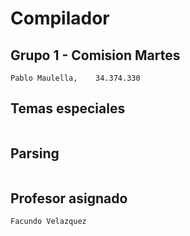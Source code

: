 # Compilador

## Grupo 1 - Comision Martes 
```
Pablo Maulella,    34.374.330
```
## Temas especiales
```
```
## Parsing
```
```
## Profesor asignado
```
Facundo Velazquez
```